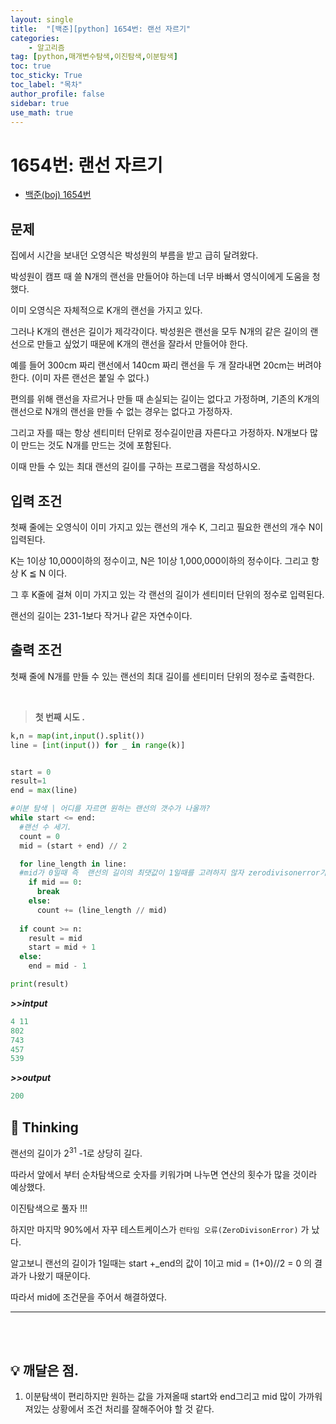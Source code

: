 ```yaml
---
layout: single
title:  "[백준][python] 1654번: 랜선 자르기"
categories: 
    - 알고리즘
tag: [python,매개변수탐색,이진탐색,이분탐색]
toc: true
toc_sticky: True
toc_label: "목차"
author_profile: false
sidebar: true
use_math: true
---
```


# 1654번: 랜선 자르기

* [백준(boj) 1654번](https://www.acmicpc.net/problem/1654)

## 문제

집에서 시간을 보내던 오영식은 박성원의 부름을 받고 급히 달려왔다.

박성원이 캠프 때 쓸 N개의 랜선을 만들어야 하는데 너무 바빠서 영식이에게 도움을 청했다.

이미 오영식은 자체적으로 K개의 랜선을 가지고 있다.

그러나 K개의 랜선은 길이가 제각각이다. 박성원은 랜선을 모두 N개의 같은 길이의 랜선으로 만들고 싶었기 때문에 K개의 랜선을 잘라서 만들어야 한다.

예를 들어 300cm 짜리 랜선에서 140cm 짜리 랜선을 두 개 잘라내면 20cm는 버려야 한다. (이미 자른 랜선은 붙일 수 없다.)

편의를 위해 랜선을 자르거나 만들 때 손실되는 길이는 없다고 가정하며, 기존의 K개의 랜선으로 N개의 랜선을 만들 수 없는 경우는 없다고 가정하자.

그리고 자를 때는 항상 센티미터 단위로 정수길이만큼 자른다고 가정하자. N개보다 많이 만드는 것도 N개를 만드는 것에 포함된다.

이때 만들 수 있는 최대 랜선의 길이를 구하는 프로그램을 작성하시오.

## 입력 조건

첫째 줄에는 오영식이 이미 가지고 있는 랜선의 개수 K, 그리고 필요한 랜선의 개수 N이 입력된다.

K는 1이상 10,000이하의 정수이고, N은 1이상 1,000,000이하의 정수이다. 그리고 항상 K ≦ N 이다.

그 후 K줄에 걸쳐 이미 가지고 있는 각 랜선의 길이가 센티미터 단위의 정수로 입력된다.

랜선의 길이는 231-1보다 작거나 같은 자연수이다.

## 출력 조건

첫째 줄에 N개를 만들 수 있는 랜선의 최대 길이를 센티미터 단위의 정수로 출력한다.

<br/>

> **첫 번째 시도 .**

 ```python
 k,n = map(int,input().split())
 line = [int(input()) for _ in range(k)]  
 
 
 start = 0
 result=1
 end = max(line)
 
 #이분 탐색 | 어디를 자르면 원하는 랜선의 갯수가 나올까?
 while start <= end:
   #랜선 수 세기.
   count = 0
   mid = (start + end) // 2
 
   for line_length in line:
   #mid가 0일때 즉  랜선의 길이의 최댓값이 1일때를 고려하지 않자 zerodivisonerror가 났다.
     if mid == 0:
       break
     else:
       count += (line_length // mid)
 	
   if count >= n:
     result = mid
     start = mid + 1
   else:
     end = mid - 1
 
 print(result)
 ```

 ***>>intput***

```python
4 11
802
743
457
539
```

 ***>>output***

 ```python
 200
 ```

## 🌝 Thinking

랜선의 길이가 $2^{31}$ -1로 상당히 길다. 

따라서 앞에서 부터 순차탐색으로 숫자를 키워가며 나누면 연산의 횟수가 많을 것이라 예상했다.

이진탐색으로 풀자 !!! 

하지만 마지막 90%에서 자꾸 테스트케이스가 `런타임 오류(ZeroDivisonError)` 가 났다. 

알고보니 랜선의 길이가 1일때는 start +_end의 값이 1이고 mid = (1+0)//2 = 0 의 결과가 나왔기 때문이다.

따라서 mid에 조건문을 주어서 해결하였다.  

---

<br/>

<br/>

## 💡 깨달은 점.

1. 이분탐색이 편리하지만 원하는 값을 가져올때 start와 end그리고 mid 많이 가까워져있는 상황에서 조건 처리를 잘해주어야 할 것 같다.
